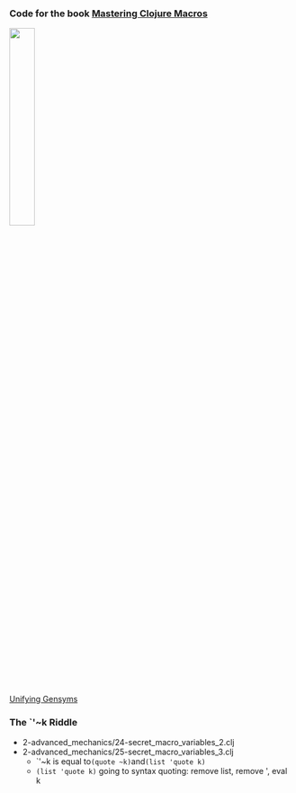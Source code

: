 ### Code for the book [Mastering Clojure Macros](https://pragprog.com/titles/cjclojure/mastering-clojure-macros/)

<img src="https://pragprog.com/titles/cjclojure/mastering-clojure-macros/cjclojure.jpg" width="30%" height="30%"/>

[Unifying Gensyms](https://github.com/clj-commons/potemkin?tab=readme-ov-file#unify-gensyms)

### The `'~k Riddle

- 2-advanced_mechanics/24-secret_macro_variables_2.clj
- 2-advanced_mechanics/25-secret_macro_variables_3.clj
  - \`'~k is equal to`(quote ~k)`and`(list 'quote k)`
  - `(list 'quote k)` going to syntax quoting: remove list, remove ', eval k
